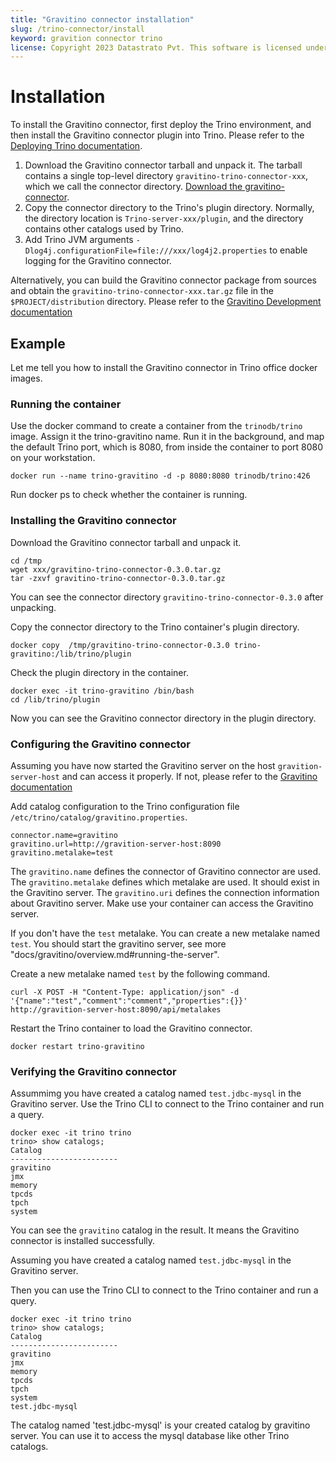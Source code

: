```yaml
---
title: "Gravitino connector installation"
slug: /trino-connector/install
keyword: gravition connector trino
license: Copyright 2023 Datastrato Pvt. This software is licensed under the Apache License version 2.
---
```

# Installation

To install the Gravitino connector, first deploy the Trino environment, and then install the Gravitino connector plugin into Trino.
Please refer to the [Deploying Trino documentation](https://trino.io/docs/current/installation/deployment.html).

1. Download the Gravitino connector tarball and unpack it.
   The tarball contains a single top-level directory `gravitino-trino-connector-xxx`,
   which we call the connector directory.
   [Download the gravitino-connector](https://github.com/datastrato/gravitino/releases).
2. Copy the connector directory to the Trino's plugin directory.
   Normally, the directory location is `Trino-server-xxx/plugin`, and the directory contains other catalogs used by Trino.
3. Add Trino JVM arguments `-Dlog4j.configurationFile=file:///xxx/log4j2.properties` to enable logging for the Gravitino connector.

Alternatively,
you can build the Gravitino connector package from sources
and obtain the `gravitino-trino-connector-xxx.tar.gz` file in the `$PROJECT/distribution` directory.
Please refer to the [Gravitino Development documentation](how-to-build)

## Example
Let me tell you how to install the Gravitino connector in Trino office docker images.

### Running the container
Use the docker command to create a container from the `trinodb/trino` image. Assign it the trino-gravitino name. 
Run it in the background, and map the default Trino port, which is 8080, from inside the container to port 8080 on your workstation.

```shell
docker run --name trino-gravitino -d -p 8080:8080 trinodb/trino:426
```
Run docker ps to check whether the container is running.


### Installing the Gravitino connector
Download the Gravitino connector tarball and unpack it.

```shell
cd /tmp
wget xxx/gravitino-trino-connector-0.3.0.tar.gz
tar -zxvf gravitino-trino-connector-0.3.0.tar.gz
```
You can see the connector directory `gravitino-trino-connector-0.3.0` after unpacking.

Copy the connector directory to the Trino container's plugin directory.
```shell
docker copy  /tmp/gravitino-trino-connector-0.3.0 trino-gravitino:/lib/trino/plugin
```

Check the plugin directory in the container.
```shell
docker exec -it trino-gravitino /bin/bash
cd /lib/trino/plugin
```
Now you can see the Gravitino connector directory in the plugin directory.

### Configuring the Gravitino connector
Assuming you have now started the Gravitino server on the host `gravition-server-host` and can access it properly. If not, please refer to the [Gravitino documentation](xx)

Add catalog configuration to the Trino configuration file `/etc/trino/catalog/gravitino.properties`.
```text
connector.name=gravitino
gravitino.url=http://gravition-server-host:8090
gravitino.metalake=test
```
The `gravitino.name` defines the connector of Gravitino connector are used.
The `gravitino.metalake` defines which metalake are used. It should exist in the Gravitino server.
The `gravitino.uri` defines the connection information about Gravitino server. Make use your container can access the Gravitino server.

If you don't have the `test` metalake. You can create a new metalake named `test`. 
You should start the gravitino server, see more "docs/gravitino/overview.md#running-the-server". 

Create a new metalake named `test` by the following command.
```shell
curl -X POST -H "Content-Type: application/json" -d '{"name":"test","comment":"comment","properties":{}}' http://gravition-server-host:8090/api/metalakes
```

Restart the Trino container to load the Gravitino connector.

```shell
docker restart trino-gravitino
```

### Verifying the Gravitino connector
Assummimg you have created a catalog named `test.jdbc-mysql` in the Gravitino server.
Use the Trino CLI to connect to the Trino container and run a query.
```text
docker exec -it trino trino
trino> show catalogs;
Catalog
------------------------
gravitino
jmx
memory
tpcds
tpch
system
```
You can see the `gravitino` catalog in the result. It means the Gravitino connector is installed successfully.

Assuming you have created a catalog named `test.jdbc-mysql` in the Gravitino server. 

Then you can use the Trino CLI to connect to the Trino container and run a query.
```text
docker exec -it trino trino
trino> show catalogs;
Catalog
------------------------
gravitino
jmx
memory
tpcds
tpch
system
test.jdbc-mysql
```
The catalog named 'test.jdbc-mysql' is your created catalog by gravitino server. 
You can use it to access the mysql database like other Trino catalogs.


